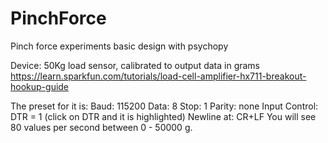# PinchForce
Pinch force experiments basic design with psychopy


Device: 50Kg load sensor, calibrated to output data in grams
https://learn.sparkfun.com/tutorials/load-cell-amplifier-hx711-breakout-hookup-guide

The preset for it is:
Baud: 115200
Data: 8
Stop: 1
Parity: none
Input Control: DTR = 1 (click on DTR and it is highlighted)
Newline at: CR+LF
You will see 80 values per second between 0 - 50000 g.
